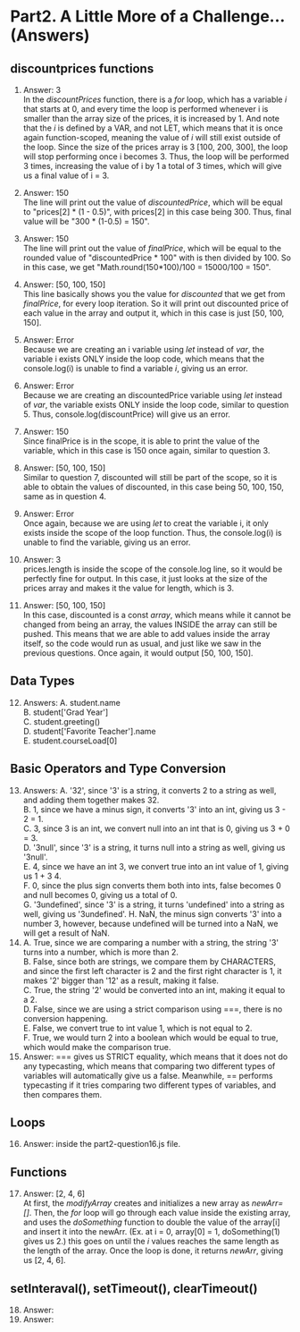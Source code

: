 # Part2. A Little More of a Challenge... (Answers)

## discountprices functions

1. Answer: 3 <br>
In the *discountPrices* function, there is a *for* loop, which has a variable *i* that starts at 0, and every time the loop is performed whenever i is smaller than the array size of the prices, it is increased by 1. And note that the *i* is defined by a VAR, and not LET, which means that it is once again function-scoped, meaning the value of *i* will still exist outside of the loop. Since the size of the prices array is 3 [100, 200, 300], the loop will stop performing once i becomes 3. Thus, the loop will be performed 3 times, increasing the value of i by 1 a total of 3 times, which will give us a final value of i = 3.

2. Answer: 150 <br>
The line will print out the value of *discountedPrice*, which will be equal to "prices[2] * (1 - 0.5)", with prices[2] in this case being 300. Thus, final value will be "300 * (1-0.5) = 150".

3. Answer: 150 <br>
The line will print out the value of *finalPrice*, which will be equal to the rounded value of "discountedPrice * 100" with is then divided by 100. So in this case, we get "Math.round(150*100)/100 = 15000/100 = 150".

4. Answer: [50, 100, 150] <br>
This line basically shows you the value for *discounted* that we get from *finalPrice*, for every loop iteration. So it will print out discounted price of each value in the array and output it, which in this case is just [50, 100, 150].

5. Answer: Error <br>
Because we are creating an i variable using *let* instead of *var*, the variable i exists ONLY inside the loop code, which means that the console.log(i) is unable to find a variable *i*, giving us an error.

6. Answer: Error <br>
Because we are creating an discountedPrice variable using *let* instead of *var*, the variable exists ONLY inside the loop code, similar to question 5. Thus, console.log(discountPrice) will give us an error.

7. Answer: 150 <br>
Since finalPrice is in the scope, it is able to print the value of the variable, which in this case is 150 once again, similar to question 3. 

8. Answer: [50, 100, 150] <br>
Similar to question 7, discounted will still be part of the scope, so it is able to obtain the values of discounted, in this case being 50, 100, 150, same as in question 4.

9. Answer: Error <br>
Once again, because we are using *let* to creat the variable i, it only exists inside the scope of the loop function. Thus, the console.log(i) is unable to find the variable, giving us an error.

10. Answer: 3 <br>
prices.length is inside the scope of the console.log line, so it would be perfectly fine for output. In this case, it just looks at the size of the prices array and makes it the value for length, which is 3.

11. Answer: [50, 100, 150] <br>
In this case, discounted is a const *array*, which means while it cannot be changed from being an array, the values INSIDE the array can still be pushed. This means that we are able to add values inside the array itself, so the code would run as usual, and just like we saw in the previous questions. Once again, it would output [50, 100, 150].

## Data Types

12. Answers:
A. student.name <br>
B. student['Grad Year'] <br>
C. student.greeting() <br>
D. student['Favorite Teacher'].name <br>
E. student.courseLoad[0] <br>

## Basic Operators and Type Conversion

13. Answers:
    A. '32', since '3' is a string, it converts 2 to a string as well, and adding them together makes 32. <br>
    B. 1, since we have a minus sign, it converts '3' into an int, giving us 3 - 2 = 1. <br>
    C. 3, since 3 is an int, we convert null into an int that is 0, giving us 3 + 0 = 3. <br>
    D. '3null', since '3' is a string, it turns null into a string as well, giving us '3null'. <br>
    E. 4, since we have an int 3, we convert true into an int value of 1, giving us 1 + 3 4. <br>
    F. 0, since the plus sign converts them both into ints, false becomes 0 and null becomes 0, giving us a total of 0. <br>
    G. '3undefined', since '3' is a string, it turns 'undefined' into a string as well, giving us '3undefined'.
    H. NaN, the minus sign converts '3' into a number 3, however, because undefined will be turned into a NaN, we will get a     result of NaN. <br>
14. A. True, since we are comparing a number with a string, the string '3' turns into a number, which is more than 2.<br>
    B. False, since both are strings, we compare them by CHARACTERS, and since the first left character is 2 and the first       right character is 1, it makes '2' bigger than '12' as a result, making it false.<br>
    C. True, the string '2' would be converted into an int, making it equal to a 2.<br>
    D. False, since we are using a strict comparison using ===, there is no conversion happening.<br>
    E. False, we convert true to int value 1, which is not equal to 2. <br>
    F. True, we would turn 2 into a boolean which would be equal to true, which would make the comparison true.<br>
15. Answer:  === gives us STRICT equality, which means that it does not do any typecasting, which means that comparing two different types of variables will automatically give us a false. Meanwhile, == performs typecasting if it tries comparing two different types of variables, and then compares them. <br>

## Loops

16. Answer: inside the part2-question16.js file. <br>

## Functions
17. Answer: [2, 4, 6] <br>
At first, the *modifyArray* creates and initializes a new array as *newArr= []*. Then, the *for* loop will go through each value inside the existing array, and uses the *doSomething* function to double the value of the array[i] and insert it into the newArr. (Ex. at i = 0, array[0] = 1, doSomething(1) gives us 2.) this goes on until the *i* values reaches the same length as the length of the array. Once the loop is done, it returns *newArr*, giving us [2, 4, 6].


## setInteraval(), setTimeout(), clearTimeout()

18. Answer:
19. Answer:
